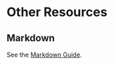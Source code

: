 # Other Resources

## Markdown

See the [Markdown Guide](https://www.markdownguide.org/basic-syntax/#overview).
